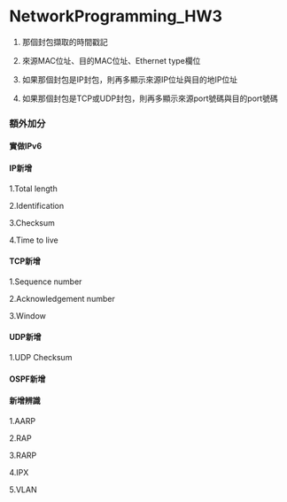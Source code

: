 # NetworkProgramming_HW3

1. 那個封包擷取的時間戳記

2. 來源MAC位址、目的MAC位址、Ethernet type欄位

3. 如果那個封包是IP封包，則再多顯示來源IP位址與目的地IP位址

4. 如果那個封包是TCP或UDP封包，則再多顯示來源port號碼與目的port號碼

### 額外加分

#### 實做IPv6

#### IP新增  

1.Total length

2.Identification

3.Checksum

4.Time to live
       
#### TCP新增

1.Sequence number

2.Acknowledgement number

3.Window

#### UDP新增
       
1.UDP Checksum

#### OSPF新增

#### 新增辨識

1.AARP

2.RAP

3.RARP

4.IPX

5.VLAN
